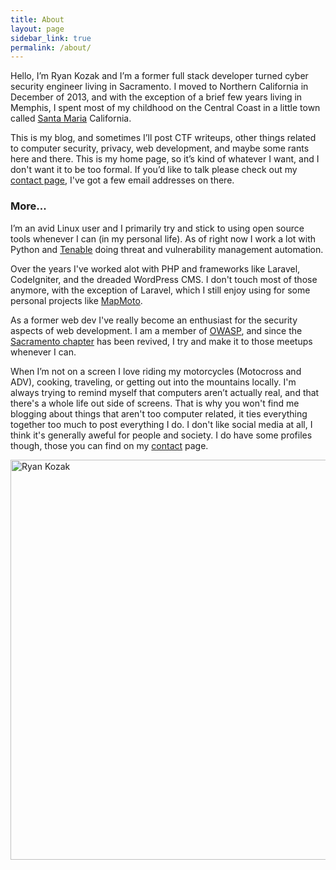 ```yaml
---
title: About
layout: page
sidebar_link: true
permalink: /about/
---
```


Hello, I&#8217;m Ryan Kozak and I&#8217;m a former full stack developer turned cyber security engineer living in Sacramento. I moved to Northern California in December of 2013, and with the exception of a brief few years living in Memphis, I spent most of my childhood on the Central Coast in a little town called [Santa Maria](https://en.wikipedia.org/wiki/Santa_Maria,_California) California.

This is my blog, and sometimes I&#8217;ll post CTF writeups, other things related to computer security, privacy, web development, and maybe some rants here and there. This is my home page, so it&#8217;s kind of whatever I want, and I don't want it to be too formal. If you&#8217;d like to talk please check out my [contact page](https://ryankozak.com/contact/), I've got a few email addresses on there.

### More...

I&#8217;m an avid Linux user and I primarily try and stick to using open source tools whenever I can (in my personal life). As of right now I work a lot with Python and [Tenable](https://www.tenable.com/) doing threat and vulnerability management automation.

Over the years I've worked alot with PHP and frameworks like Laravel, CodeIgniter, and the dreaded WordPress CMS. I don't touch most of those anymore, with the exception of Laravel, which I still enjoy using for some personal projects like [MapMoto](https://mapmoto.com).

As a former web dev I've really become an enthusiast for the security aspects of web development. I am a member of <a href="https://www.owasp.org" target="_blank">OWASP</a>, and since the <a href="https://www.owasp.org/index.php/Sacramento">Sacramento chapter</a> has been revived, I try and make it to those meetups whenever I can.

When I&#8217;m not on a screen I love riding my motorcycles (Motocross and ADV), cooking, traveling, or getting out into the mountains locally. I'm always trying to remind myself that computers aren&#8217;t actually real, and that there's a whole life out side of screens. That is why you won't find me blogging about things that aren't too computer related, it ties everything together too much to post everything I do. I don't like social media at all, I think it's generally aweful for people and society. I do have some profiles though, those you can find on my [contact](/contact) page.

<img class="alignnone size-full wp-image-179" src="//ryankozak.com/wp-content/uploads/2015/02/preview.png.jpeg" alt="Ryan Kozak" width="640" srcset="https://ryankozak.com/wp-content/uploads/2015/02/preview.png.jpeg 640w, https://ryankozak.com/wp-content/uploads/2015/02/preview.png-300x225.jpeg 300w" sizes="(max-width: 640px) 100vw, 640px" />
